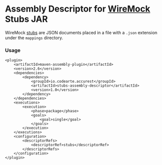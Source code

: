  Assembly Descriptor for [WireMock](http://wiremock.org/) Stubs JAR
==============
 
 WireMock [stubs](http://wiremock.org/stubbing.html) are JSON documents placed in a file with a `.json` extension under the `mappings` directory.
 
### Usage

 
 ```
 <plugin>
     <artifactId>maven-assembly-plugin</artifactId>
     <version>2.6</version>
     <dependencies>
         <dependency>
             <groupId>io.codearte.accurest</groupId>
             <artifactId>stubs-assembly-descriptor</artifactId>
             <version>1.0</version>
         </dependency>
     </dependencies>
     <executions>
         <execution>
             <phase>package</phase>
             <goals>
                 <goal>single</goal>
             </goals>
         </execution>
     </executions>
     <configuration>
         <descriptorRefs>
             <descriptorRef>stubs</descriptorRef>
         </descriptorRefs>
     </configuration>
 </plugin>
 ```